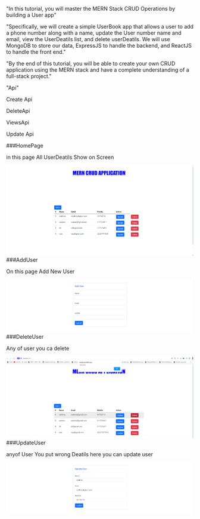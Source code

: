 "In this tutorial, you will master the MERN Stack CRUD Operations by building a User app"

"Specifically, we will create a simple UserBook app that allows a user to add a phone number along with a name, update the User number name and email, view the UserDeatils list, and delete userDeatils.
We will use MongoDB to store our data, ExpressJS to handle the backend, and ReactJS to handle the front end."

"By the end of this tutorial, you will be able to create your own CRUD application using the MERN stack and have a complete understanding of a full-stack project."

"Api"


Create Api


DeleteApi

ViewsApi


Update Api


###HomePage

in this page All UserDeatils Show on Screen


![Preview Image](https://github.com/aleemraza/MERN-Stack-CRUD-Operations/blob/master/frontend/user/screenShot/dashboard%20.png)
###AddUser


On this page Add New User 


![Preview Image](https://github.com/aleemraza/MERN-Stack-CRUD-Operations/blob/master/frontend/user/screenShot/addUser%20.png)
###DeleteUser


Any of user you ca delete 


![Preview Image](https://github.com/aleemraza/MERN-Stack-CRUD-Operations/blob/master/frontend/user/screenShot/deleteUser.png)
###UpdateUser 


anyof User You put wrong Deatils here you can update user


![Preview Image](https://github.com/aleemraza/MERN-Stack-CRUD-Operations/blob/master/frontend/user/screenShot/updateUser.png)
